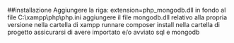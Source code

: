 ##installazione
Aggiungere la riga: 
extension=php_mongodb.dll
in fondo al file
C:\xampp\php\php.ini
aggiungere il file mongodb.dll relativo alla propria versione nella cartella di xampp
runnare composer install nella cartella di progetto
assicurarsi di avere importato e/o avviato sql e mongodb